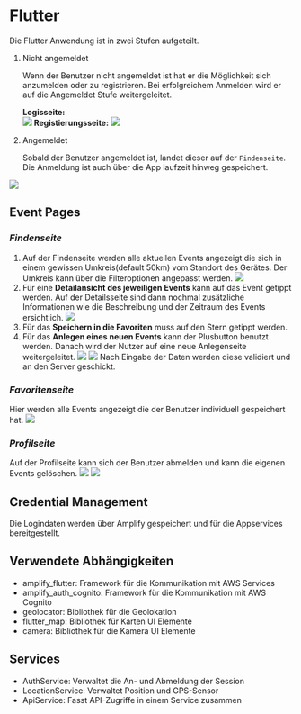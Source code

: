 # Flutter
Die Flutter Anwendung ist in zwei Stufen aufgeteilt.
1. Nicht angemeldet
    
    Wenn der Benutzer nicht angemeldet ist hat er die Möglichkeit sich anzumelden oder zu registrieren. Bei erfolgreichem Anmelden wird er auf die Angemeldet Stufe weitergeleitet.

    __Logisseite:__    
    ![](images/flutter_screenshot1.png)
    __Registierungsseite:__
    ![](images/flutter_screenshot2.png)

1. Angemeldet
    
    Sobald der Benutzer angemeldet ist, landet dieser auf der ``Findenseite``. Die Anmeldung ist auch über die App laufzeit hinweg gespeichert.

![](images/flutter_page_navigation.png)

## Event Pages

### _Findenseite_

1. Auf der Findenseite werden alle aktuellen Events angezeigt die sich in einem gewissen Umkreis(default 50km) vom Standort des Gerätes. Der Umkreis kann über die Filteroptionen angepasst werden.
![](images/flutter_screenshot3.png)
1. Für eine __Detailansicht des jeweiligen Events__ kann auf das Event getippt werden. Auf der Detailsseite sind dann nochmal zusätzliche Informationen wie die Beschreibung und der Zeitraum des Events ersichtlich.
![](images/flutter_screenshot10.png)
1. Für das __Speichern in die Favoriten__ muss auf den Stern getippt werden.
1. Für das __Anlegen eines neuen Events__ kann der Plusbutton benutzt werden. Danach wird der Nutzer auf eine neue Anlegenseite weitergeleitet.
![](images/flutter_screenshot5.png)
![](images/flutter_screenshot6.png)
Nach Eingabe der Daten werden diese validiert und an den Server geschickt.
### _Favoritenseite_
Hier werden alle Events angezeigt die der Benutzer individuell gespeichert hat.
![](images/flutter_screenshot4.png)
### _Profilseite_
Auf der Profilseite kann sich der Benutzer abmelden und kann die eigenen Events gelöschen.
![](images/flutter_screenshot8.png)
![](images/flutter_screenshot9.png)

## Credential Management

Die Logindaten werden über Amplify gespeichert und für die Appservices bereitgestellt.

## Verwendete Abhängigkeiten

- amplify_flutter: Framework für die Kommunikation mit AWS Services
- amplify_auth_cognito: Framework für die Kommunikation mit AWS Cognito
- geolocator: Bibliothek für die Geolokation
- flutter_map: Bibliothek für Karten UI Elemente
- camera: Bibliothek für die Kamera UI Elemente


## Services

- AuthService: Verwaltet die An- und Abmeldung der Session
- LocationService: Verwaltet Position und GPS-Sensor
- ApiService: Fasst API-Zugriffe in einem Service zusammen
